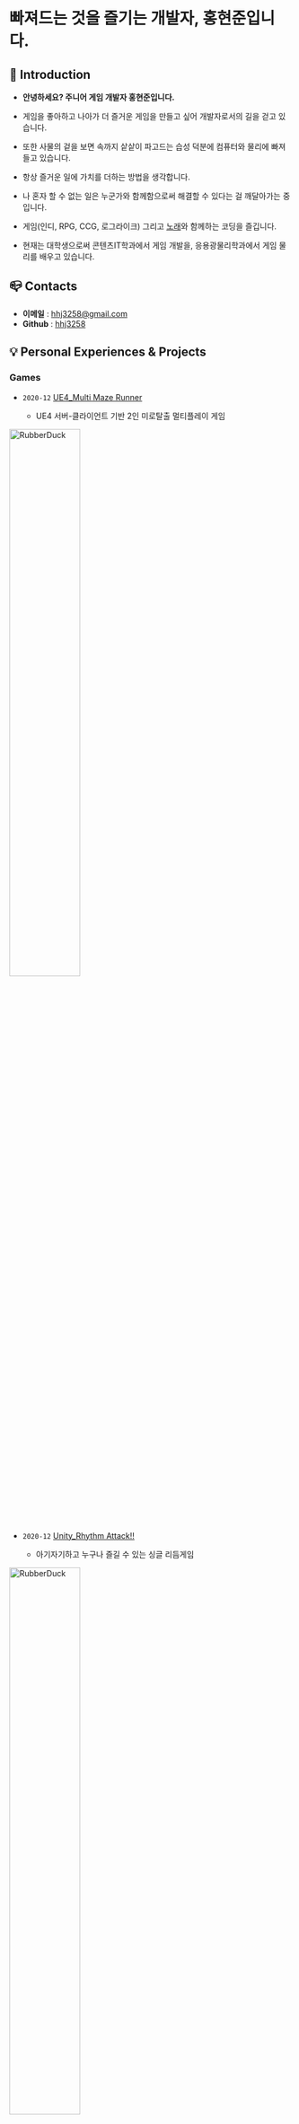 # **빠져드는 것을 즐기는 개발자, 홍현준입니다.**

## :raised_hands: Introduction
- **안녕하세요? 주니어 게임 개발자 홍현준입니다.**
- 게임을 좋아하고 나아가 더 즐거운 게임을 만들고 싶어 개발자로서의 길을 걷고 있습니다.

- 또한 사물의 겉을 보면 속까지 샅샅이 파고드는 습성 덕분에 컴퓨터와 물리에 빠져들고 있습니다.

- 항상 즐거운 일에 가치를 더하는 방법을 생각합니다.

- 나 혼자 할 수 없는 일은 누군가와 함께함으로써 해결할 수 있다는 걸 깨달아가는 중입니다.

- 게임(인디, RPG, CCG, 로그라이크) 그리고 [노래](https://www.youtube.com/watch?v=nxKfi-6EtmY)와 함께하는 코딩을 즐깁니다.

- 현재는 대학생으로써 콘텐츠IT학과에서 게임 개발을, 응용광물리학과에서 게임 물리를 배우고 있습니다.


## :mailbox_closed: Contacts

- **이메일** : hhj3258@gmail.com
- **Github** : [hhj3258](https://github.com/hhj3258)

## :bulb: Personal Experiences & Projects

### Games
- `2020-12` [UE4_Multi Maze Runner](https://github.com/hhj3258/UE4_MultiMazeRunner)

  -  UE4 서버-클라이언트 기반 2인 미로탈출 멀티플레이 게임

<img src="https://user-images.githubusercontent.com/70702088/116792211-31dc5000-aafa-11eb-875f-ac9cb8ae9b62.png" width="50%" height="50%" title="px(픽셀) 크기 설정" alt="RubberDuck"></img>

- `2020-12` [Unity_Rhythm Attack!!](https://github.com/hhj3258/Unity_RhythmAttack)

  -  아기자기하고 누구나 즐길 수 있는 싱글 리듬게임

<img src="https://user-images.githubusercontent.com/70702088/116793173-09575480-ab00-11eb-8a8f-c39fafe1f402.png" width="50%" height="50%" title="px(픽셀) 크기 설정" alt="RubberDuck"></img>

- `2020-09` [UnityVR_ZombieZone](https://github.com/hhj3258/UnityVR_FPS_ZombieZone)

  -  Unity VR FPS 생존 게임   

<img src="https://user-images.githubusercontent.com/70702088/116792147-ddd16b80-aaf9-11eb-9cd7-e482d562e1d8.png" width="50%" height="50%" title="px(픽셀) 크기 설정" alt="RubberDuck"></img>

- `2021-03 ~` [GamePhysics_RealisticCarPhysics](https://github.com/hhj3258/GamePhysics_RealisticCarPhysics)

  -  실제적인 자동차 물리의 이해와 구현

### Other Projects

- `2020-06` [JTable_경기도 지역화폐 API 지도](https://github.com/hhj3258/JAVA_Gyeonggi-do_LocalCurrency_API_Table-Map)
  -  JAVA Swing Table와 공공데이터 API를 이용한 지역화폐가맹점 지도

- `2020-12` [Logisim_Keyboard&TTY Simulator](https://www.youtube.com/watch?v=qYIJJDbaYM8)
  -  Logisim Mips Processor Keyboard&TTY를 이용한 문답 시뮬레이션

- `2021-01` [WinForm_세출예산 자동화 툴](https://github.com/hhj3258/ExpenditureBudgets_AutomationProgram)
  -  세출예산 업무 자동화 툴

### Toy Projects

- `2021-01` [WinForm_원신 데미지 계산기](https://github.com/hhj3258/Genshin_DamageFormulaCalculator)
  -  원신 데미지 공식 기반 계산 자동화 툴

## :wrench: Skills

### Languages
**C#**
- Unity 캐릭터 기반 리듬게임 개발   
- WindowForm
- GoogleVRForUnity을 이용한 VR게임 개발   
- 실제 물리 공식을 활용한 자동차 시뮬레이션 개발   
- PDF와 EXCEL 라이브러리 활용을 통한 파싱 프로그램 개발   

**C++**
- UE4 C++ 기반 프로그래밍 기본적 이해   
- 제네릭, STL을 이해하고 활용이 가능합니다.   

**JAVA** 
- 스윙테이블과 API를 이용한 프로그램 개발   


### 게임물리학
게임물리학의 고전역학 수준의 이해와 구현이 가능합니다.
- [자동차 물리 구현](https://github.com/hhj3258/GamePhysics_RealisticCarPhysics)

### 컴퓨터 그래픽스
컴퓨터 그래픽스의 이해를 가지고 있습니다.
- 선형보간
- 텍스쳐 필터링

### 서버 & 네트워크
서버-클라이언트 구조를 이해하고 UE4로 구현하였습니다.
- [UE4_Multi Maze Runner](https://github.com/hhj3258/UE4_MultiMazeRunner)

공공데이터 API를 활용할 수 있습니다.
- [JTable_경기도 지역화폐 API 지도](https://github.com/hhj3258/JAVA_Gyeonggi-do_LocalCurrency_API_Table-Map)

### 클라우드
클라우드 컴퓨팅의 기초를 이해하고 AWS의 기본적 기능을 사용할 수 있습니다.   
로드밸런서의 이해 및 구현을 할 수 있습니다.
- [Simple_LoadBalancer](https://github.com/hhj3258/Simple_LB)
- Docker : 컨테이너 구동 및 관리, 웹 서버 구동
- AWS : EC2 가상머신 구동, Lambda, SDK

### 전산학
아래 교과목들을 이수했습니다.
- 알고리즘
- 자료구조
- 컴퓨터구조
- 컴파일러구성

## :necktie: 경력

- `2020-06 ~ 2020-08` [(주)임팩시스](https://www.impacsys.co.kr/) 전략기획실 인턴
- `2020-12 ~ 2021-02` [(주)임팩시스](https://www.impacsys.co.kr/) 전략기획실 인턴

## :surfer: 대외활동
- `2020-04` 한경 앱 아이디어 챌린지 참가
- `2020-07` 2020 강원 캠퍼스 특허전략경진대회 참가
- `2020-11` **장려상** [SW Week Coding Festival](https://swweek.hallym.ac.kr/html/contest_02.php)
- `2021-04` [한국인디게임협회 주관 인디오락실 아이엠그라운드](https://www.youtube.com/watch?v=ovJMKrw8jys) - **2:20:05**

## :pencil: 교육이수
- JSP와 servlet을 이용한 핵심 자바 웹 서버 프로그래밍
- 누구나 할 수 있는 가상현실(VR) 콘텐츠 제작
- 오픈소스와 클라우드 (사례로 보는 공개SW 클라우드의 구축과 활용)
- Github와 sourcetree를 이용한 SW개발 형상 관리 방법
- [SW빌리지]보안-블록체인
